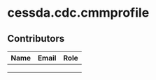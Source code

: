 # cessda.cdc.cmmprofile

## Contributors

Name            | Email                     | Role
:---            | :---                      | :---
<name>  | <email address>  | <role>
<name>  | <email address>  | <role>
<name>  | <email address>  | <role>